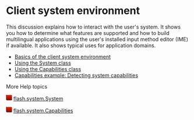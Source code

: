 # Client system environment

This discussion explains how to interact with the user's system. It shows you
how to determine what features are supported and how to build multilingual
applications using the user's installed input method editor (IME) if available.
It also shows typical uses for application domains.

- [Basics of the client system environment](./basics-of-the-client-system-environment.md)
- [Using the System class](./using-the-system-class.md)
- [Using the Capabilities class](./using-the-capabilities-class.md)
- [Capabilities example: Detecting system capabilities](./capabilities-example-detecting-system-capabilities.md)

More Help topics

![](../../img/flashplatformLinkIndicator.png)
[flash.system.System](https://help.adobe.com/en_US/FlashPlatform/reference/actionscript/3/flash/system/System.html)

![](../../img/flashplatformLinkIndicator.png)
[flash.system.Capabilities](https://help.adobe.com/en_US/FlashPlatform/reference/actionscript/3/flash/system/Capabilities.html)
